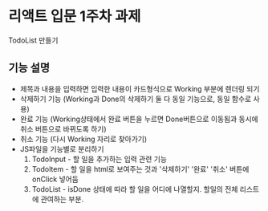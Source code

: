 # 리액트 입문 1주차 과제
TodoList 만들기

## 기능 설명
- 제목과 내용을 입력하면 입력한 내용이 카드형식으로 Working 부분에 렌더링 되기
- 삭제하기 기능 (Working과 Done의 삭제하기 둘 다 동일 기능으로, 동일 함수로 사용)
- 완료 기능 (Working상태에서 완료 버튼을 누르면 Done버튼으로 이동됨과 동시에 취소 버튼으로 바뀌도록 하기)
- 취소 기능 (다시 Working 자리로 찾아가기)
- JS파일을 기능별로 분리하기
  1) TodoInput - 할 일을 추가하는 입력 관련 기능
  2) TodoItem - 할 일을 html로 보여주는 것과 '삭제하기' '완료' '취소' 버튼에 onClick 넣어둠
  3) TodoList - isDone 상태에 따라 할 일을 어디에 나열할지. 할일의 전체 리스트에 관여하는 부분.
